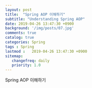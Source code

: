 ```yaml
---
layout: post
title:  "Spring AOP 이해하기"
subtitle: "Understanding Spring AOP"
date: 2019-04-26 13:47:30 +0900
background: '/img/posts/07.jpg'
comments: true
catalog: true
categories: Spring
tags : Spring
lastmod :   2019-04-26 13:47:30 +0900
sitemap:
   changefreq: daily
   priority: 1.0
---
```


<div class="contentTitle">
Spring AOP 이해하기
</div>
